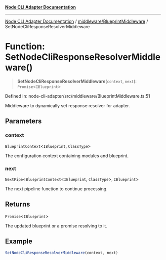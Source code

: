[**Node CLI Adapter Documentation**](../../../README.md)

***

[Node CLI Adapter Documentation](../../../README.md) / [middleware/BlueprintMiddleware](../README.md) / SetNodeCliResponseResolverMiddleware

# Function: SetNodeCliResponseResolverMiddleware()

> **SetNodeCliResponseResolverMiddleware**(`context`, `next`): `Promise`\<`IBlueprint`\>

Defined in: node-cli-adapter/src/middleware/BlueprintMiddleware.ts:51

Middleware to dynamically set response resolver for adapter.

## Parameters

### context

`BlueprintContext`\<`IBlueprint`, `ClassType`\>

The configuration context containing modules and blueprint.

### next

`NextPipe`\<`BlueprintContext`\<`IBlueprint`, `ClassType`\>, `IBlueprint`\>

The next pipeline function to continue processing.

## Returns

`Promise`\<`IBlueprint`\>

The updated blueprint or a promise resolving to it.

## Example

```typescript
SetNodeCliResponseResolverMiddleware(context, next)
```
